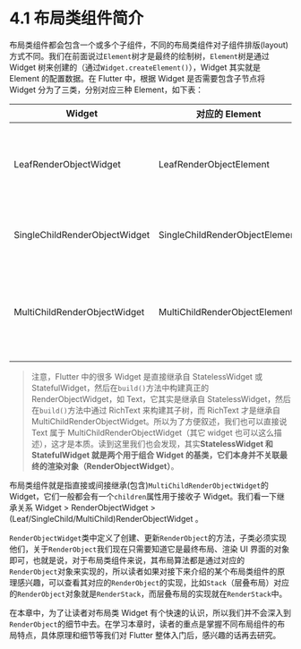 # 4.1 布局类组件简介

布局类组件都会包含一个或多个子组件，不同的布局类组件对子组件排版(layout)方式不同。我们在前面说过`Element`树才是最终的绘制树，`Element`树是通过 Widget 树来创建的（通过`Widget.createElement()`），Widget 其实就是 Element 的配置数据。在 Flutter 中，根据 Widget 是否需要包含子节点将 Widget 分为了三类，分别对应三种 Element，如下表：

| Widget                        | 对应的 Element                 | 用途                                                                                          |
| ----------------------------- | ------------------------------ | --------------------------------------------------------------------------------------------- |
| LeafRenderObjectWidget        | LeafRenderObjectElement        | Widget 树的叶子节点，用于没有子节点的 widget，通常基础组件都属于这一类，如 Image。            |
| SingleChildRenderObjectWidget | SingleChildRenderObjectElement | 包含一个子 Widget，如：ConstrainedBox、DecoratedBox 等                                        |
| MultiChildRenderObjectWidget  | MultiChildRenderObjectElement  | 包含多个子 Widget，一般都有一个 children 参数，接受一个 Widget 数组。如 Row、Column、Stack 等 |

> 注意，Flutter 中的很多 Widget 是直接继承自 StatelessWidget 或 StatefulWidget，然后在`build()`方法中构建真正的 RenderObjectWidget，如 Text，它其实是继承自 StatelessWidget，然后在`build()`方法中通过 RichText 来构建其子树，而 RichText 才是继承自 MultiChildRenderObjectWidget。所以为了方便叙述，我们也可以直接说 Text 属于 MultiChildRenderObjectWidget（其它 widget 也可以这么描述），这才是本质。读到这里我们也会发现，其实**StatelessWidget 和 StatefulWidget 就是两个用于组合 Widget 的基类，它们本身并不关联最终的渲染对象（RenderObjectWidget）**。

布局类组件就是指直接或间接继承(包含)`MultiChildRenderObjectWidget`的 Widget，它们一般都会有一个`children`属性用于接收子 Widget。我们看一下继承关系 Widget > RenderObjectWidget > (Leaf/SingleChild/MultiChild)RenderObjectWidget 。

`RenderObjectWidget`类中定义了创建、更新`RenderObject`的方法，子类必须实现他们，关于`RenderObject`我们现在只需要知道它是最终布局、渲染 UI 界面的对象即可，也就是说，对于布局类组件来说，其布局算法都是通过对应的`RenderObject`对象来实现的，所以读者如果对接下来介绍的某个布局类组件的原理感兴趣，可以查看其对应的`RenderObject`的实现，比如`Stack`（层叠布局）对应的`RenderObject`对象就是`RenderStack`，而层叠布局的实现就在`RenderStack`中。

在本章中，为了让读者对布局类 Widget 有个快速的认识，所以我们并不会深入到`RenderObject`的细节中去。在学习本章时，读者的重点是掌握不同布局组件的布局特点，具体原理和细节等我们对 Flutter 整体入门后，感兴趣的话再去研究。
